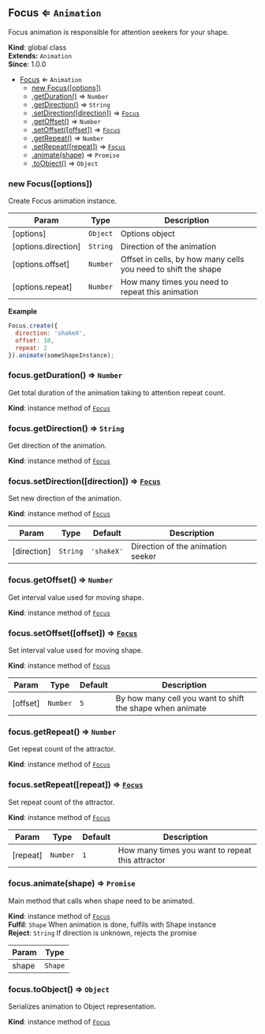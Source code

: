 <a name="Focus"></a>

## Focus ⇐ <code>Animation</code>
Focus animation is responsible for attention seekers for your shape.

**Kind**: global class  
**Extends:** <code>Animation</code>  
**Since**: 1.0.0  

* [Focus](#Focus) ⇐ <code>Animation</code>
    * [new Focus([options])](#new_Focus_new)
    * [.getDuration()](#Focus+getDuration) ⇒ <code>Number</code>
    * [.getDirection()](#Focus+getDirection) ⇒ <code>String</code>
    * [.setDirection([direction])](#Focus+setDirection) ⇒ <code>[Focus](#Focus)</code>
    * [.getOffset()](#Focus+getOffset) ⇒ <code>Number</code>
    * [.setOffset([offset])](#Focus+setOffset) ⇒ <code>[Focus](#Focus)</code>
    * [.getRepeat()](#Focus+getRepeat) ⇒ <code>Number</code>
    * [.setRepeat([repeat])](#Focus+setRepeat) ⇒ <code>[Focus](#Focus)</code>
    * [.animate(shape)](#Focus+animate) ⇒ <code>Promise</code>
    * [.toObject()](#Focus+toObject) ⇒ <code>Object</code>

<a name="new_Focus_new"></a>

### new Focus([options])
Create Focus animation instance.


| Param | Type | Description |
| --- | --- | --- |
| [options] | <code>Object</code> | Options object |
| [options.direction] | <code>String</code> | Direction of the animation |
| [options.offset] | <code>Number</code> | Offset in cells, by how many cells you need to shift the shape |
| [options.repeat] | <code>Number</code> | How many times you need to repeat this animation |

**Example**  
```js
Focus.create({
  direction: 'shakeX',
  offset: 10,
  repeat: 2
}).animate(someShapeInstance);
```
<a name="Focus+getDuration"></a>

### focus.getDuration() ⇒ <code>Number</code>
Get total duration of the animation taking to attention repeat count.

**Kind**: instance method of <code>[Focus](#Focus)</code>  
<a name="Focus+getDirection"></a>

### focus.getDirection() ⇒ <code>String</code>
Get direction of the animation.

**Kind**: instance method of <code>[Focus](#Focus)</code>  
<a name="Focus+setDirection"></a>

### focus.setDirection([direction]) ⇒ <code>[Focus](#Focus)</code>
Set new direction of the animation.

**Kind**: instance method of <code>[Focus](#Focus)</code>  

| Param | Type | Default | Description |
| --- | --- | --- | --- |
| [direction] | <code>String</code> | <code>&#x27;shakeX&#x27;</code> | Direction of the animation seeker |

<a name="Focus+getOffset"></a>

### focus.getOffset() ⇒ <code>Number</code>
Get interval value used for moving shape.

**Kind**: instance method of <code>[Focus](#Focus)</code>  
<a name="Focus+setOffset"></a>

### focus.setOffset([offset]) ⇒ <code>[Focus](#Focus)</code>
Set interval value used for moving shape.

**Kind**: instance method of <code>[Focus](#Focus)</code>  

| Param | Type | Default | Description |
| --- | --- | --- | --- |
| [offset] | <code>Number</code> | <code>5</code> | By how many cell you want to shift the shape when animate |

<a name="Focus+getRepeat"></a>

### focus.getRepeat() ⇒ <code>Number</code>
Get repeat count of the attractor.

**Kind**: instance method of <code>[Focus](#Focus)</code>  
<a name="Focus+setRepeat"></a>

### focus.setRepeat([repeat]) ⇒ <code>[Focus](#Focus)</code>
Set repeat count of the attractor.

**Kind**: instance method of <code>[Focus](#Focus)</code>  

| Param | Type | Default | Description |
| --- | --- | --- | --- |
| [repeat] | <code>Number</code> | <code>1</code> | How many times you want to repeat this attractor |

<a name="Focus+animate"></a>

### focus.animate(shape) ⇒ <code>Promise</code>
Main method that calls when shape need to be animated.

**Kind**: instance method of <code>[Focus](#Focus)</code>  
**Fulfil**: <code>Shape</code> When animation is done, fulfils with Shape instance  
**Reject**: <code>String</code> If direction is unknown, rejects the promise  

| Param | Type |
| --- | --- |
| shape | <code>Shape</code> | 

<a name="Focus+toObject"></a>

### focus.toObject() ⇒ <code>Object</code>
Serializes animation to Object representation.

**Kind**: instance method of <code>[Focus](#Focus)</code>  
